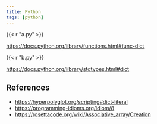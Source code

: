 ```yaml
---
title: Python
tags: [python]
---
```


{{< r "a.py" >}}

<https://docs.python.org/library/functions.html#func-dict>

{{< r "b.py" >}}

<https://docs.python.org/library/stdtypes.html#dict>

## References

- <https://hyperpolyglot.org/scripting#dict-literal>
- <https://programming-idioms.org/idiom/8>
- <https://rosettacode.org/wiki/Associative_array/Creation>
